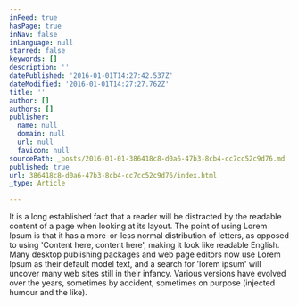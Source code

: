 ```yaml
---
inFeed: true
hasPage: true
inNav: false
inLanguage: null
starred: false
keywords: []
description: ''
datePublished: '2016-01-01T14:27:42.537Z'
dateModified: '2016-01-01T14:27:27.762Z'
title: ''
author: []
authors: []
publisher:
  name: null
  domain: null
  url: null
  favicon: null
sourcePath: _posts/2016-01-01-386418c8-d0a6-47b3-8cb4-cc7cc52c9d76.md
published: true
url: 386418c8-d0a6-47b3-8cb4-cc7cc52c9d76/index.html
_type: Article

---
```

It
is a long established fact that a reader will be distracted by the 
readable content of a page when looking at its layout. The point of 
using Lorem Ipsum is that it has a more-or-less normal distribution of 
letters, as opposed to using 'Content here, content here', making it 
look like readable English. Many desktop publishing packages and web 
page editors now use Lorem Ipsum as their default model text, and a 
search for 'lorem ipsum' will uncover many web sites still in their 
infancy. Various versions have evolved over the years, sometimes by 
accident, sometimes on purpose (injected humour and the like).